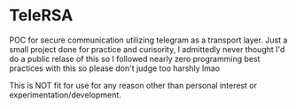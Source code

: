 # TeleRSA
POC for secure communication utilizing telegram as a transport layer. Just a small project done for practice and curisority, I admittedly never thought I'd do a public relase of this so I followed nearly zero programming best practices with this so please don't judge too harshly lmao

This is NOT fit for use for any reason other than personal interest or experimentation/development.
